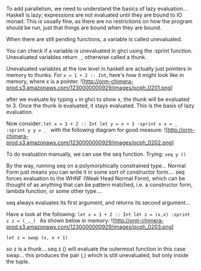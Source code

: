 To add parallelism, we need to understand the basics of lazy evaluation...
Haskell is lazy; expressions are not evaluated until they are bound to IO monad.
This is usually fine, as there are no restrictions on how the program should be run, just that things are bound when they are bound.

When there are still pending functions, a variable is called unevaluated.

You can check if a variable is unevaluated in ghci using the :sprint function. Unevaluated variables return `_`, otherwise called a thunk.

Unevaluated variables at the low level in haskell are actually just pointers in memory to thunks.
For `x = 1 + 2 :: Int`, here's how it might look like in memory, where x is a pointer.
![http://orm-chimera-prod.s3.amazonaws.com/1230000000929/images/pcph_0201.png]

after we evaluate by typing `x` in ghci to show x, the thunk will be evaluated to 3. Once the thunk is evaluated, it stays evaluated. This is the basis of lazy evaluation.

Now consider:
`let x = 1 + 2 :: Int
let y = x + 1
:sprint x
x = _
:sprint y
y = _
`
with the following diagram for good measure:
![http://orm-chimera-prod.s3.amazonaws.com/1230000000929/images/pcph_0202.png]

To do evaluation manually, we can use the seq function. Trying:
`seq y ()`

By the way, running seq on a polymorphically constrained type... Normal Form just means you can write it in some sort of constructor form....
seq forces evaluation to the WHNF (Weak Head Normal Form), which can be thought of as anything that can be pattern matched, i.e. a constructor form, lambda function, or some other type....

seq always evaluates its first argument, and returns its second argument...

Have a look at the following:
`let x = 1 + 2 :: Int
let z = (x,x)
:sprint z
z = (_,_)
`
As shown below in  memory:
![http://orm-chimera-prod.s3.amazonaws.com/1230000000929/images/pcph_0203.png]

`let z = swap (x, x + 1)`

so z is a thunk...
seq z ()
will evaluate the outermost function in this case swap...
this produces the pair (_,_)
which is still unevaluated, but only inside the tuple.


